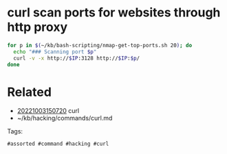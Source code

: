 # curl scan ports for websites through http proxy
```bash
for p in $(~/kb/bash-scripting/nmap-get-top-ports.sh 20); do
  echo "### Scanning port $p"
  curl -v -x http://$IP:3128 http://$IP:$p/
done
```

# Related

- [20221003150720](/zet/20221003150720/README.md) curl
- ~/kb/hacking/commands/curl.md

Tags:

    #assorted #command #hacking #curl
